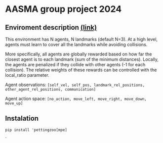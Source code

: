 # AASMA group project 2024
## Enviroment description [(link)](https://pettingzoo.farama.org/environments/mpe/simple_spread/)
This environment has N agents, N landmarks (default N=3). At a high level, agents must learn to cover all the landmarks while avoiding collisions.

More specifically, all agents are globally rewarded based on how far the closest agent is to each landmark (sum of the minimum distances). Locally, the agents are penalized if they collide with other agents (-1 for each collision). The relative weights of these rewards can be controlled with the local_ratio parameter.

Agent observations: `[self_vel, self_pos, landmark_rel_positions, other_agent_rel_positions, communication]`

Agent action space: `[no_action, move_left, move_right, move_down, move_up]`


## Instalation 
`pip install 'pettingzoo[mpe]`

`